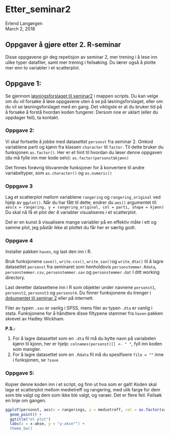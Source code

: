 # Etter_seminar2
Erlend Langørgen  
March 2, 2018  



## Oppgaver å gjøre etter 2. R-seminar

Disse oppgavene gir deg repetisjon av seminar 2, mer trening i å lese inn ulike typer datafiler, samt mer trening i feilsøking. Du lærer også å plotte mer enn to variabler i et scatterplot.

## Oppgave 1:
Se gjennom [løsningsforslaget til seminar2](https://github.com/langoergen/stv1020R/blob/master/scripts/seminar2_l%C3%B8sningsforslag.R) i mappen scripts. Du kan velge om du vil forsøke å løse oppgavene uten å se på løsningsforslaget, eller om du vil se løsningsforslaget med en gang. Det viktigste er at du bruker tid på å forsøke å forstå hvordan koden fungerer. Dersom noe er uklart (eller du oppdager feil), ta kontakt. 

### Oppgave 2: 
Vi skal fortsette å jobbe med datasettet `personst` fra seminar 2.
Omkod variablene parti og kjønn fra klassen `character` til `factor`. Til dette bruker du funksjonen `as.factor()`.
Her er et hint til hvordan du løser denne oppgaven (du må fylle inn mer kode selv):
`as.factor(personst$kjønn)`

Det finnes forøvrig tilsvarende funksjoner for å konvertere til andre variabeltyper, som `as.character()` og `as.numeric()`

### Oppgave 3

Lag et scatterplot mellom variablene `rangering` og `rangering_original` ved hjelp av `ggplot()`.
Når du har fått til dette, endrer du `aes()` argumentet til:
`aes(x = rangering, y = rangering_original, col = parti, shape = kjønn)`
Du skal nå få et plot der 4 variabler visualiseres i et scatterplot.

Det er en kunst å visualisere mange variabler på en effektiv måte i ett og samme plot, jeg påstår ikke at plottet du får her er særlig godt.

### Oppgave 4

Installer pakken `haven`, og last den inn i R. 

Bruk funksjonene `save()`, `write.csv()`, `write_sav()`og `write_dta()` til å lagre datasettet `personst` fra seminaret som henholdsvis `personstemmer.Rdata`, `personstemmer.csv`, `personstemmer.sav` og `personstemmer.dat` I ditt working directory.

Last deretter datasettene inn i R som objekter under navnene `personst1`, `personst2`, `personst3` og `personst4`.
Du finner funksjonene du trenger i [dokumentet til seminar 2](https://github.com/langoergen/stv1020R/blob/master/docs/Seminar2.md) eller på internett.

Filer av typen `.sav` er vanlig i SPSS, mens filer av typen `.dta` er vanlig i stata. Funksjonene for å håndtere disse filtypene stammer fra `haven` pakken skrevet av Hadley Wickham.

**P.S.:** 
1. For å lagre datasettet som en `.dta` fil må du bytte navn på variabelen kjønn til kjonn, her er hjelp: 
`colnames(personst)[] <- " "`, fyll inn koden som mangler.
2. For å lagre datasettet som en `.Rdata` fil må du spesifisere `file = ""` inne i funksjonen, se `?save`

### Oppgave 5:

Kopier denne koden inn i et script, og finn ut hva som er galt! Koden skal lage et scatterplot mellom medietreff og rangering, med ulik farge for dem som ble valgt og dem som ikke ble valgt, og varaer. Det er flere feil. Feilsøk en linje om gangen.



```r
ggploT(personst, aes(x = rangerings, y = medietreff, col = as.factor(valgt))) +
  geom_point() + 
  ggtitle("et plot")  
  labs(x = x-akse, y = "y-akse"") + 
  theme_bw()
```







